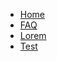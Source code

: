 <!-- docs/_sidebar.md -->

- [Home](/)
  <!-- - [Introduction](/#initialize) -->
- [FAQ](faq.md)
- [Lorem](lorem.md)
- [Test](https://google.com)
